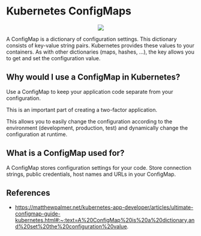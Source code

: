 # Kubernetes ConfigMaps

<p align="center">
  <img src="https://github.com/dimasx010/knowledge/assets/105082657/cebf4929-e512-456f-9fca-de80a7a1bdc8">
</p>

A ConfigMap is a dictionary of configuration settings. This dictionary consists of key-value string pairs. Kubernetes provides these values to your containers. As with other dictionaries (maps, hashes, ...), the key allows you to get and set the configuration value.

## Why would I use a ConfigMap in Kubernetes?

Use a ConfigMap to keep your application code separate from your configuration.

This is an important part of creating a two-factor application.

This allows you to easily change the configuration according to the environment (development, production, test) and dynamically change the configuration at runtime.

## What is a ConfigMap used for?

A ConfigMap stores configuration settings for your code. Store connection strings, public credentials, host names and URLs in your ConfigMap.

## References
- https://matthewpalmer.net/kubernetes-app-developer/articles/ultimate-configmap-guide-kubernetes.html#:~:text=A%20ConfigMap%20is%20a%20dictionary,and%20set%20the%20configuration%20value.